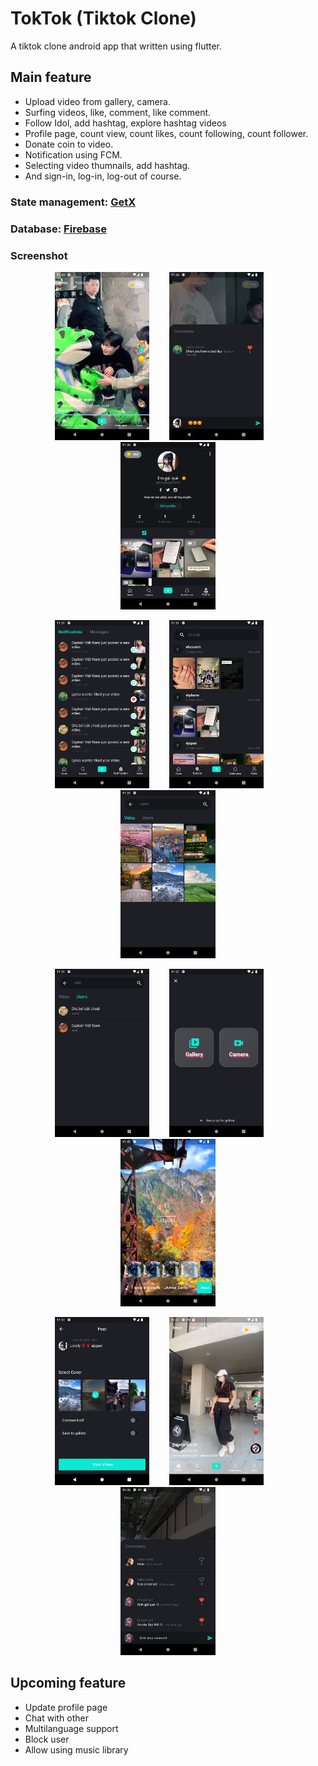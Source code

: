 # TokTok (Tiktok Clone)

A tiktok clone android app that written using flutter.

## Main feature

- Upload video from gallery, camera.
- Surfing videos, like, comment, like comment.
- Follow Idol, add hashtag, explore hashtag videos
- Profile page, count view, count likes, count following, count follower.
- Donate coin to video.
- Notification using FCM.
- Selecting video thumnails, add hashtag.
- And sign-in, log-in, log-out of course.

### State management: [GetX](https://pub.dev/packages/get)

### Database: [Firebase](https://firebase.google.com)

### Screenshot
<p align="center">
    <img src="https://github.com/TruongAnim/toktok/blob/main/Screenshot/6.png" alt="drawing"   width="30%"/>
    &nbsp;&nbsp;&nbsp;&nbsp;&nbsp;&nbsp;
    <img src="https://github.com/TruongAnim/toktok/blob/main/Screenshot/7.png" alt="drawing"   width="30%"/>
    &nbsp;&nbsp;&nbsp;&nbsp;&nbsp;&nbsp;
    <img src="https://github.com/TruongAnim/toktok/blob/main/Screenshot/8.png" alt="drawing"   width="30%"/>
<p align="center">
    <img src="https://github.com/TruongAnim/toktok/blob/main/Screenshot/9.png" alt="drawing"   width="30%"/>
    &nbsp;&nbsp;&nbsp;&nbsp;&nbsp;&nbsp;
    <img src="https://github.com/TruongAnim/toktok/blob/main/Screenshot/10.png" alt="drawing"   width="30%"/>
    &nbsp;&nbsp;&nbsp;&nbsp;&nbsp;&nbsp;
    <img src="https://github.com/TruongAnim/toktok/blob/main/Screenshot/11.png" alt="drawing"   width="30%"/>
<p align="center">
    <img src="https://github.com/TruongAnim/toktok/blob/main/Screenshot/12.png" alt="drawing"   width="30%"/>
    &nbsp;&nbsp;&nbsp;&nbsp;&nbsp;&nbsp;
    <img src="https://github.com/TruongAnim/toktok/blob/main/Screenshot/13.png" alt="drawing"   width="30%"/>
    &nbsp;&nbsp;&nbsp;&nbsp;&nbsp;&nbsp;
    <img src="https://github.com/TruongAnim/toktok/blob/main/Screenshot/14.png" alt="drawing"   width="30%"/>
<p align="center">
    <img src="https://github.com/TruongAnim/toktok/blob/main/Screenshot/15.png" alt="drawing"   width="30%"/>
    &nbsp;&nbsp;&nbsp;&nbsp;&nbsp;&nbsp;
    <img src="https://github.com/TruongAnim/toktok/blob/main/Screenshot/1.png" alt="drawing"   width="30%"/>
    &nbsp;&nbsp;&nbsp;&nbsp;&nbsp;&nbsp;
    <img src="https://github.com/TruongAnim/toktok/blob/main/Screenshot/2.png" alt="drawing"   width="30%"/>

## Upcoming feature
- Update profile page
- Chat with other
- Multilanguage support
- Block user
- Allow using music library
